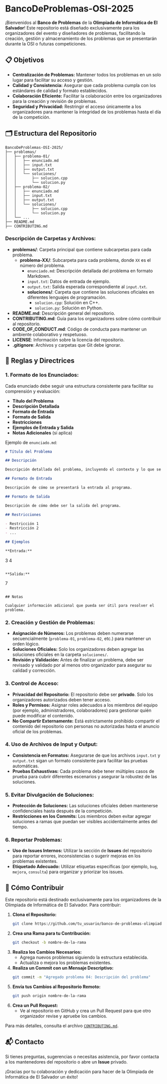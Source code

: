 # BancoDeProblemas-OSI-2025

¡Bienvenidos al **Banco de Problemas** de la **Olimpiada de Informática de El Salvador**! Este repositorio está diseñado exclusivamente para los organizadores del evento y diseñadores de problemas, facilitando la creación, gestión y almacenamiento de los problemas que se presentarán durante la OSI o futuras competiciones.

## 📋 Objetivos

- **Centralización de Problemas:** Mantener todos los problemas en un solo lugar para facilitar su acceso y gestión.
- **Calidad y Consistencia:** Asegurar que cada problema cumpla con los estándares de calidad y formato establecidos.
- **Colaboración Eficiente:** Facilitar la colaboración entre los organizadores para la creación y revisión de problemas.
- **Seguridad y Privacidad:** Restringir el acceso únicamente a los organizadores para mantener la integridad de los problemas hasta el día de la competición.

## 🗂️ Estructura del Repositorio

```
BancoDeProblemas-OSI-2025/
├── problemas/
│   ├── problema-01/
│   │   ├── enunciado.md
│   │   ├── input.txt
│   │   ├── output.txt
│   │   └── soluciones/
│   │       ├── solucion.cpp
│   │       └── solucion.py
│   ├── problema-02/
│   │   ├── enunciado.md
│   │   ├── input.txt
│   │   ├── output.txt
│   │   └── soluciones/
│   │       ├── solucion.cpp
│   │       └── solucion.py
│   └── ...
├── README.md
├── CONTRIBUTING.md
```

### **Descripción de Carpetas y Archivos:**

- **problemas/**: Carpeta principal que contiene subcarpetas para cada problema.
  - **problema-XX/**: Subcarpeta para cada problema, donde `XX` es el número del problema.
    - `enunciado.md`: Descripción detallada del problema en formato Markdown.
    - `input.txt`: Datos de entrada de ejemplo.
    - `output.txt`: Salida esperada correspondiente al `input.txt`.
    - **soluciones/**: Carpeta que contiene las soluciones oficiales en diferentes lenguajes de programación.
      - `solucion.cpp`: Solución en C++.
      - `solucion.py`: Solución en Python.
- **README.md**: Descripción general del repositorio.
- **CONTRIBUTING.md**: Guía para los organizadores sobre cómo contribuir al repositorio.
- **CODE_OF_CONDUCT.md**: Código de conducta para mantener un ambiente colaborativo y respetuoso.
- **LICENSE**: Información sobre la licencia del repositorio.
- **.gitignore**: Archivos y carpetas que Git debe ignorar.

## 📜 Reglas y Directrices

### 1. **Formato de los Enunciados:**

Cada enunciado debe seguir una estructura consistente para facilitar su comprensión y evaluación:

- **Título del Problema**
- **Descripción Detallada**
- **Formato de Entrada**
- **Formato de Salida**
- **Restricciones**
- **Ejemplos de Entrada y Salida**
- **Notas Adicionales** (si aplica)

Ejemplo de `enunciado.md`:

```markdown
# Título del Problema

## Descripción

Descripción detallada del problema, incluyendo el contexto y lo que se espera que los participantes resuelvan.

## Formato de Entrada

Descripción de cómo se presentará la entrada al programa.

## Formato de Salida

Descripción de cómo debe ser la salida del programa.

## Restricciones

- Restricción 1
- Restricción 2
- ...

## Ejemplos

**Entrada:**
```
3 4
```

**Salida:**
```
7
```

## Notas

Cualquier información adicional que pueda ser útil para resolver el problema.
```

### 2. **Creación y Gestión de Problemas:**

- **Asignación de Números:** Los problemas deben numerarse secuencialmente (`problema-01`, `problema-02`, etc.) para mantener un orden lógico.
- **Soluciones Oficiales:** Solo los organizadores deben agregar las soluciones oficiales en la carpeta `soluciones/`.
- **Revisión y Validación:** Antes de finalizar un problema, debe ser revisado y validado por al menos otro organizador para asegurar su calidad y corrección.

### 3. **Control de Acceso:**

- **Privacidad del Repositorio:** El repositorio debe ser **privado**. Solo los organizadores autorizados deben tener acceso.
- **Roles y Permisos:** Asignar roles adecuados a los miembros del equipo (por ejemplo, administradores, colaboradores) para gestionar quién puede modificar el contenido.
- **No Compartir Externamente:** Está estrictamente prohibido compartir el contenido del repositorio con personas no autorizadas hasta el anuncio oficial de los problemas.

### 4. **Uso de Archivos de Input y Output:**

- **Consistencia en Formatos:** Asegurarse de que los archivos `input.txt` y `output.txt` sigan un formato consistente para facilitar las pruebas automáticas.
- **Pruebas Exhaustivas:** Cada problema debe tener múltiples casos de prueba para cubrir diferentes escenarios y asegurar la robustez de las soluciones.

### 5. **Evitar Divulgación de Soluciones:**

- **Protección de Soluciones:** Las soluciones oficiales deben mantenerse confidenciales hasta después de la competición.
- **Restricciones en los Commits:** Los miembros deben evitar agregar soluciones a ramas que puedan ser visibles accidentalmente antes del tiempo.

### 6. **Reportar Problemas:**

- **Uso de Issues Internos:** Utilizar la sección de **Issues** del repositorio para reportar errores, inconsistencias o sugerir mejoras en los problemas existentes.
- **Etiquetado Adecuado:** Utilizar etiquetas específicas (por ejemplo, `bug`, `mejora`, `consulta`) para organizar y priorizar los issues.

## 🤝 Cómo Contribuir

Este repositorio está destinado exclusivamente para los organizadores de la Olimpiada de Informática de El Salvador. Para contribuir:

1. **Clona el Repositorio:**
   ```bash
   git clone https://github.com/tu_usuario/banco-de-problemas-olimpiada.git
   ```
2. **Crea una Rama para tu Contribución:**
   ```bash
   git checkout -b nombre-de-la-rama
   ```
3. **Realiza los Cambios Necesarios:**
   - Agrega nuevos problemas siguiendo la estructura establecida.
   - Actualiza o mejora los problemas existentes.
4. **Realiza un Commit con un Mensaje Descriptivo:**
   ```bash
   git commit -m "Agregado problema 04: Descripción del problema"
   ```
5. **Envía tus Cambios al Repositorio Remoto:**
   ```bash
   git push origin nombre-de-la-rama
   ```
6. **Crea un Pull Request:**
   - Ve al repositorio en GitHub y crea un Pull Request para que otro organizador revise y apruebe los cambios.

Para más detalles, consulta el archivo [`CONTRIBUTING.md`](./CONTRIBUTING.md).


## 📬 Contacto

Si tienes preguntas, sugerencias o necesitas asistencia, por favor contacta a los mantenedores del repositorio o abre un **Issue** privado.

¡Gracias por tu colaboración y dedicación para hacer de la Olimpiada de Informática de El Salvador un éxito!
